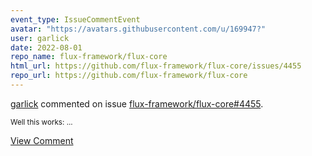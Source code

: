 ```yaml
---
event_type: IssueCommentEvent
avatar: "https://avatars.githubusercontent.com/u/169947?"
user: garlick
date: 2022-08-01
repo_name: flux-framework/flux-core
html_url: https://github.com/flux-framework/flux-core/issues/4455
repo_url: https://github.com/flux-framework/flux-core
---
```


<a href='https://github.com/garlick' target='_blank'>garlick</a> commented on issue <a href='https://github.com/flux-framework/flux-core/issues/4455' target='_blank'>flux-framework/flux-core#4455</a>.

<small>Well this works:...</small>

<a href='https://github.com/flux-framework/flux-core/issues/4455' target='_blank'>View Comment</a>